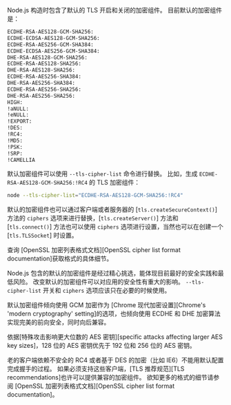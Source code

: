 
Node.js 构造时包含了默认的 TLS 开启和关闭的加密组件。
目前默认的加密组件是：

```txt
ECDHE-RSA-AES128-GCM-SHA256:
ECDHE-ECDSA-AES128-GCM-SHA256:
ECDHE-RSA-AES256-GCM-SHA384:
ECDHE-ECDSA-AES256-GCM-SHA384:
DHE-RSA-AES128-GCM-SHA256:
ECDHE-RSA-AES128-SHA256:
DHE-RSA-AES128-SHA256:
ECDHE-RSA-AES256-SHA384:
DHE-RSA-AES256-SHA384:
ECDHE-RSA-AES256-SHA256:
DHE-RSA-AES256-SHA256:
HIGH:
!aNULL:
!eNULL:
!EXPORT:
!DES:
!RC4:
!MD5:
!PSK:
!SRP:
!CAMELLIA
```
默认加密组件可以使用 `--tls-cipher-list` 命令进行替换。
比如，生成 `ECDHE-RSA-AES128-GCM-SHA256:!RC4` 的 TLS 加密组件：

```sh
node --tls-cipher-list="ECDHE-RSA-AES128-GCM-SHA256:!RC4"
```

默认的加密组件也可以通过客户端或者服务器的 [`tls.createSecureContext()`] 方法的 `ciphers` 选项来进行替换，[`tls.createServer()`] 方法和 [`tls.connect()`] 方法也可以使用 `ciphers` 选项进行设置，当然也可以在创建一个 [`tls.TLSSocket`] 时设置。

查询 [OpenSSL 加密列表格式文档][OpenSSL cipher list format documentation]获取格式的具体细节。

Node.js 包含的默认的加密组件是经过精心挑选，能体现目前最好的安全实践和最低风险。
改变默认的加密组件可以对应用的安全性有重大的影响。
`--tls-cipher-list` 开关和 `ciphers` 选项应该只在必要的时候使用。

默认加密组件倾向使用 GCM 加密作为 [Chrome 现代加密设置][Chrome's 'modern cryptography' setting]的选项，也倾向使用 ECDHE 和 DHE 加密算法实现完美的前向安全，同时向后兼容。

依据[特殊攻击影响更大位数的 AES 密钥][specific attacks affecting larger AES key sizes]，128 位的 AES 密钥优先于 192 位和 256 位的 AES 密钥。

老的客户端依赖不安全的 RC4 或者基于 DES 的加密（比如 IE6）不能用默认配置完成握手的过程。
如果必须支持这些客户端，[TLS 推荐规范][TLS recommendations]也许可以提供兼容的加密组件。
欲知更多的格式的细节请参阅 [OpenSSL 加密列表格式文档][OpenSSL cipher list format documentation]。

